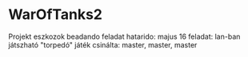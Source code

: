 WarOfTanks2
===========
Projekt eszkozok beadando feladat
hatarido: majus 16
feladat: lan-ban játszható "torpedó" játék
csinálta: master, master, master
